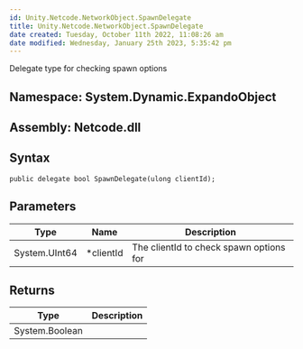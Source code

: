 ```yaml
---
id: Unity.Netcode.NetworkObject.SpawnDelegate
title: Unity.Netcode.NetworkObject.SpawnDelegate
date created: Tuesday, October 11th 2022, 11:08:26 am
date modified: Wednesday, January 25th 2023, 5:35:42 pm
---
```


<div class="markdown level0 summary">

Delegate type for checking spawn options

</div>

<div class="markdown level0 conceptual">

</div>

## **Namespace**: System.Dynamic.ExpandoObject

## **Assembly**: Netcode.dll

## Syntax

``` lang-csharp
public delegate bool SpawnDelegate(ulong clientId);
```

## Parameters

| Type          | Name       | Description                             |
|---------------|------------|-----------------------------------------|
| System.UInt64 | \*clientId | The clientId to check spawn options for |

## Returns

| Type           | Description |
|----------------|-------------|
| System.Boolean |             |
